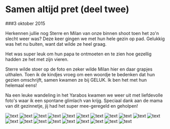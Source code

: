 Samen altijd pret (deel twee)
=============================

###3 oktober 2015

Herkennen jullie nog Sterre en Milan van onze binnen shoot toen het zo'n slecht weer was? Deze keer gingen we met hun hele gezin op pad. Gelukkig was het nu buiten, want dat wilde ze heel graag. 

Het was super leuk om hun papa te ontmoeten en te zien hoe gezellig hadden ze het met zijn vieren. 

Sterre wilde stoer op de foto en zeker wilde Milan hier en daar grapjes uithalen. Toen ik de kindjes vroeg om een woordje te bedenken dat hun gezien omschrijft, samen kwamen ze bij GELUK. Ik ben het met hun helemaal eens!

Na een leuke wandeling in het Yarabos kwamen we weer uit met liefdevolle foto's waar ik een spontane glimlach van krijg. Speciaal dank aan de mama van dit gezinnetje, jij had het super mee-geregeld en geholpen!

![text](/img/blog/samen-altijd-pret-deel-twee/1.jpg)
![text](/img/blog/samen-altijd-pret-deel-twee/2.jpg)
![text](/img/blog/samen-altijd-pret-deel-twee/3.jpg)
![text](/img/blog/samen-altijd-pret-deel-twee/4.jpg)
![text](/img/blog/samen-altijd-pret-deel-twee/5.jpg)
![text](/img/blog/samen-altijd-pret-deel-twee/6.jpg)
![text](/img/blog/samen-altijd-pret-deel-twee/8.jpg)
![text](/img/blog/samen-altijd-pret-deel-twee/9.jpg)
![text](/img/blog/samen-altijd-pret-deel-twee/10.jpg)
![text](/img/blog/samen-altijd-pret-deel-twee/11.jpg)
![text](/img/blog/samen-altijd-pret-deel-twee/12.jpg)
![text](/img/blog/samen-altijd-pret-deel-twee/13.jpg)
![text](/img/blog/samen-altijd-pret-deel-twee/14.jpg)
![text](/img/blog/samen-altijd-pret-deel-twee/15.jpg)
![text](/img/blog/samen-altijd-pret-deel-twee/16.jpg)
![text](/img/blog/samen-altijd-pret-deel-twee/17.jpg)
![text](/img/blog/samen-altijd-pret-deel-twee/18.jpg)
![text](/img/blog/samen-altijd-pret-deel-twee/19.jpg)
![text](/img/blog/samen-altijd-pret-deel-twee/20.jpg)
![text](/img/blog/samen-altijd-pret-deel-twee/21.jpg)
